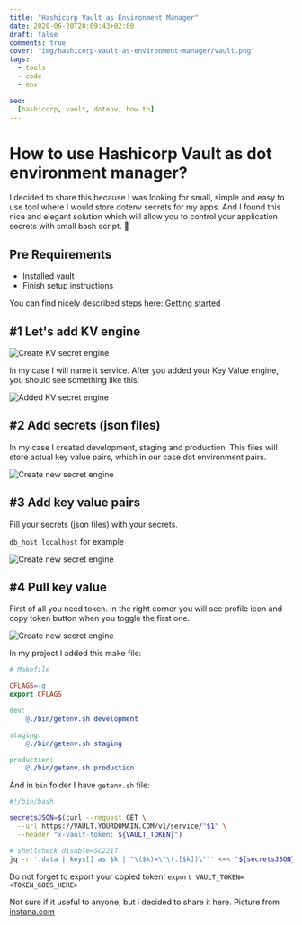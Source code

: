 ```yaml
---
title: "Hashicorp Vault as Environment Manager"
date: 2020-06-20T20:09:43+02:00
draft: false
comments: true
cover: "img/hashicorp-vault-as-environment-manager/vault.png"
tags:
  - tools
  - code
  - env

seo:
  [hashicorp, vault, dotenv, how to]
---
```


# How to use Hashicorp Vault as dot environment manager?

I decided to share this because I was looking for small, simple and easy to use tool where I would store dotenv secrets for my apps. And I found this nice and elegant solution which will allow you to control your application secrets with small bash script. 🙂

## Pre Requirements

- Installed vault
- Finish setup instructions

You can find nicely described steps here: [Getting started](https://learn.hashicorp.com/vault/getting-started/install)

## #1 Let's add KV engine

![Create KV secret engine](/img/hashicorp-vault-as-environment-manager/vault-screenshot.png)

In my case I will name it service. After you added your Key Value engine, you should see something like this:

![Added KV secret engine](/img/hashicorp-vault-as-environment-manager/vault-screenshot-0.png)

## #2 Add secrets (json files)

In my case I created development, staging and production. This files will store actual key value pairs, which in our case dot environment pairs.

![Create new secret engine](/img/hashicorp-vault-as-environment-manager/vault-screenshot-1.png)

## #3 Add key value pairs

Fill your secrets (json files) with your secrets.

`db_host localhost` for example

![Create new secret engine](/img/hashicorp-vault-as-environment-manager/vault-screenshot-2.png)

## #4 Pull key value

First of all you need token. In the right corner you will see profile icon and copy token button when you toggle the first one.

![Create new secret engine](/img/hashicorp-vault-as-environment-manager/vault-screenshot-3.png)

In my project I added this make file:

```makefile
# Makefile

CFLAGS=-g
export CFLAGS

dev:
	@./bin/getenv.sh development

staging:
	@./bin/getenv.sh staging

production:
	@./bin/getenv.sh production

```

And in `bin` folder I have `getenv.sh` file:

```sh
#!/bin/bash

secretsJSON=$(curl --request GET \
  --url https://VAULT.YOURDOMAIN.COM/v1/service/"$1" \
  --header "x-vault-token: ${VAULT_TOKEN}")

# shellcheck disable=SC2217
jq -r '.data | keys[] as $k | "\($k)=\"\(.[$k])\""' <<< "${secretsJSON}" | tr -d '"' > .env
```

Do not forget to export your copied token! `export VAULT_TOKEN=<TOKEN_GOES_HERE>`


Not sure if it useful to anyone, but i decided to share it here.
Picture from [instana.com](https://www.instana.com/blog/hashicorp-vault-monitoring/)
